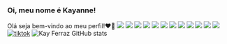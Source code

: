 ### Oi, meu nome é Kayanne! 
Olá seja bem-vindo ao meu perfil!❤️‍🔥
	![](https://img.shields.io/badge/JavaScript-F7DF1E?style=for-the-badge&logo=javascript&logoColor=black)
        ![](https://img.shields.io/badge/CSS-239120?&style=for-the-badge&logo=css3&logoColor=black)
        ![](https://img.shields.io/badge/HTML-239120?style=for-the-badge&logo=html5&logoColor=black)
        ![](https://img.shields.io/badge/TypeScript-007ACC?style=for-the-badge&logo=typescript&logoColor=white)
        ![](https://img.shields.io/badge/C-00599C?style=for-the-badge&logo=c&logoColor=white)
        ![](https://img.shields.io/badge/React-20232A?style=for-the-badge&logo=react&logoColor=61DAFB)
        ![](https://img.shields.io/badge/Tailwind_CSS-38B2AC?style=for-the-badge&logo=tailwind-css&logoColor=white)
        ![](https://img.shields.io/badge/Khan%20Academy-14BF96?style=for-the-badge&logo=Khan%20Academy&logoColor=white)
	![](https://img.shields.io/badge/Codecademy-FFF0E5?style=for-the-badge&logo=codecademy&logoColor=303347)
	![](https://img.shields.io/badge/Udemy-EC5252?style=for-the-badge&logo=Udemy&logoColor=white)
	![](https://img.shields.io/badge/Slack-4A154B?style=for-the-badge&logo=slack&logoColor=white)
	![](https://img.shields.io/badge/Discord-7289DA?style=for-the-badge&logo=discord&logoColor=white)
	[![tiktok](https://img.shields.io/badge/TikTok-000000?style=for-the-badge&logo=tiktok&logoColor=white)](https://www.tiktok.com/@a_ferrazz)
	![Kay Ferraz GitHub stats](https://github-readme-stats.vercel.app/api?username=KayFerraz&theme=dracula&show_icons=true) 
	
